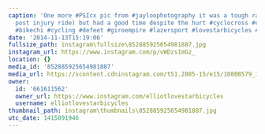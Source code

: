 ```yaml
---
caption: 'One more #PSIcx pic from #jayloophotography it was a tough race (my first
  post injury ride) but had a good time despite the hurt #cyclocross #cx #paincave
  #bikechi #cycling #defeet #giroempire #lazersport #lovestarbicycles #lovestarbicyclebags'
date: '2014-11-13T15:19:06'
fullsize_path: instagram\fullsize\852885925654981887.jpg
instagram_url: https://www.instagram.com/p/vWDzsImGz_
location: {}
media_id: '852885925654981887'
media_url: https://scontent.cdninstagram.com/t51.2885-15/e15/10808579_1511727085743654_1406375005_n.jpg?ig_cache_key=ODUyODg1OTI1NjU0OTgxODg3.2
owner:
  id: '661611562'
  owner_url: https://www.instagram.com/elliotlovestarbicycles
  username: elliotlovestarbicycles
thumbnail_path: instagram\thumbnails\852885925654981887.jpg
utc_date: 1415891946
---
```

